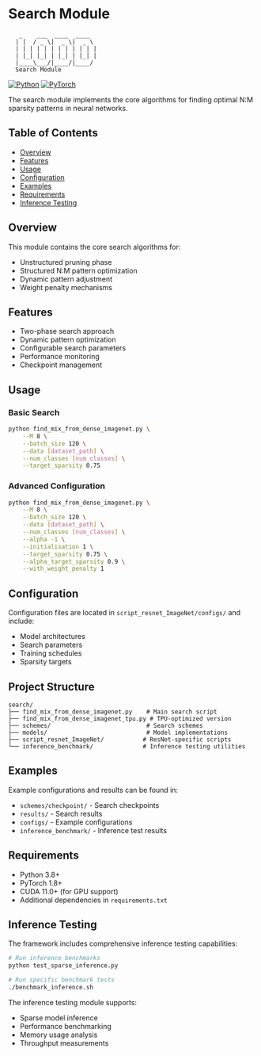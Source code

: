 # Search Module

```
   _    ___  ____  ____
  | |  / _ \|  _ \|  _ \
  | | | | | | | | | | | |
  | |_| |_| | |_| | |_| |
  |____\___/|____/|____/
  Search Module
```

[![Python](https://img.shields.io/badge/Python-3.8%2B-blue)](https://www.python.org/)
[![PyTorch](https://img.shields.io/badge/PyTorch-1.8%2B-orange)](https://pytorch.org/)

The search module implements the core algorithms for finding optimal N:M sparsity patterns in neural networks.

## Table of Contents

- [Overview](#overview)
- [Features](#features)
- [Usage](#usage)
- [Configuration](#configuration)
- [Examples](#examples)
- [Requirements](#requirements)
- [Inference Testing](#inference-testing)

## Overview

This module contains the core search algorithms for:
- Unstructured pruning phase
- Structured N:M pattern optimization
- Dynamic pattern adjustment
- Weight penalty mechanisms

## Features

- Two-phase search approach
- Dynamic pattern optimization
- Configurable search parameters
- Performance monitoring
- Checkpoint management

## Usage

### Basic Search

```bash
python find_mix_from_dense_imagenet.py \
    --M 8 \
    --batch_size 120 \
    --data [dataset_path] \
    --num_classes [num_classes] \
    --target_sparsity 0.75
```

### Advanced Configuration

```bash
python find_mix_from_dense_imagenet.py \
    --M 8 \
    --batch_size 120 \
    --data [dataset_path] \
    --num_classes [num_classes] \
    --alpha -1 \
    --initialisation 1 \
    --target_sparsity 0.75 \
    --alpha_target_sparsity 0.9 \
    --with_weight_penalty 1
```

## Configuration

Configuration files are located in `script_resnet_ImageNet/configs/` and include:
- Model architectures
- Search parameters
- Training schedules
- Sparsity targets

## Project Structure

```
search/
├── find_mix_from_dense_imagenet.py    # Main search script
├── find_mix_from_dense_imagenet_tpu.py # TPU-optimized version
├── schemes/                           # Search schemes
├── models/                            # Model implementations
├── script_resnet_ImageNet/           # ResNet-specific scripts
└── inference_benchmark/              # Inference testing utilities
```

## Examples

Example configurations and results can be found in:
- `schemes/checkpoint/` - Search checkpoints
- `results/` - Search results
- `configs/` - Example configurations
- `inference_benchmark/` - Inference test results

## Requirements

- Python 3.8+
- PyTorch 1.8+
- CUDA 11.0+ (for GPU support)
- Additional dependencies in `requirements.txt`

## Inference Testing

The framework includes comprehensive inference testing capabilities:

```bash
# Run inference benchmarks
python test_sparse_inference.py

# Run specific benchmark tests
./benchmark_inference.sh
```

The inference testing module supports:
- Sparse model inference
- Performance benchmarking
- Memory usage analysis
- Throughput measurements 